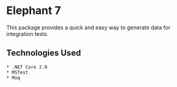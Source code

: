 
# Elephant 7

This package provides a quick and easy way to generate data for integration tests.


## Technologies Used
	* .NET Core 2.0
	* MSTest
	* Moq